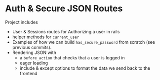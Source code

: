 # Auth & Secure JSON Routes 

Project includes

* User & Sessions routes for Authorizing a user in rails
* helper methods for `current_user`
* Examples of how we can build `has_secure_password` from scratch (see previous commits).
* Rendering JSON with
  * a `before_action` that checks that a user is logged in
  * eager loading
  * include & except options to format the data we send back to the frontend
